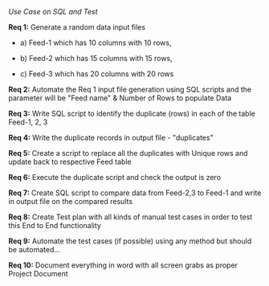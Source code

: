 _Use Case on SQL and Test_

**Req 1:**
Generate a random data input files

- a) Feed-1 which has 10 columns with 10 rows,

- b) Feed-2 which has 15 columns with 15 rows,

- c) Feed-3 which has 20 columns with 20 rows

**Req 2:**
Automate the Req 1 input file generation using SQL scripts and the parameter will be "Feed name" & Number of Rows to populate Data

**Req 3:**
Write SQL script to identify the duplicate (rows) in each of the table Feed-1, 2, 3

**Req 4:**
Write the duplicate records in output file - "duplicates"

**Req 5:**
Create a script to replace all the duplicates with Unique rows and update back to respective Feed table

**Req 6:**
Execute the duplicate script and check the output is zero

**Req 7:**
Create SQL script to compare data from Feed-2,3 to Feed-1 and write in output file on the compared results

**Req 8:**
Create Test plan with all kinds of manual test cases in order to test this End to End functionality

**Req 9:**
Automate the test cases (if possible) using any method but should be automated...

**Req 10:**
Document everything in word with all screen grabs as proper Project Document
